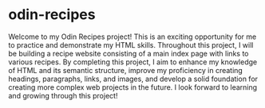 # odin-recipes
Welcome to my Odin Recipes project! This is an exciting opportunity for me to practice and demonstrate my HTML skills. Throughout this project, I will be building a recipe website consisting of a main index page with links to various recipes. By completing this project, I aim to enhance my knowledge of HTML and its semantic structure, improve my proficiency in creating headings, paragraphs, links, and images, and develop a solid foundation for creating more complex web projects in the future. I look forward to learning and growing through this project!